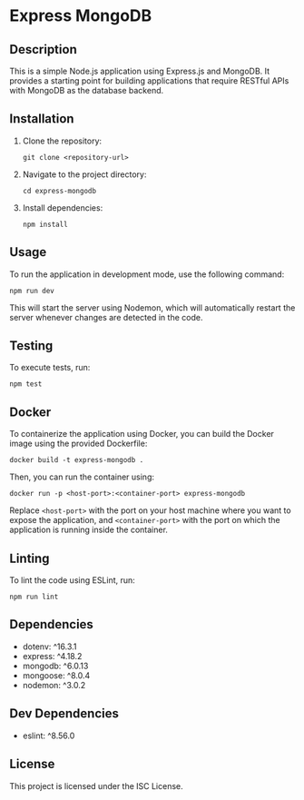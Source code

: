 # Express MongoDB

## Description

This is a simple Node.js application using Express.js and MongoDB. It provides a starting point for building applications that require RESTful APIs with MongoDB as the database backend.

## Installation

1. Clone the repository:

   ```
   git clone <repository-url>
   ```

2. Navigate to the project directory:

   ```
   cd express-mongodb
   ```

3. Install dependencies:

   ```
   npm install
   ```

## Usage

To run the application in development mode, use the following command:

```
npm run dev
```

This will start the server using Nodemon, which will automatically restart the server whenever changes are detected in the code.

## Testing

To execute tests, run:

```
npm test
```

## Docker

To containerize the application using Docker, you can build the Docker image using the provided Dockerfile:

```
docker build -t express-mongodb .
```

Then, you can run the container using:

```
docker run -p <host-port>:<container-port> express-mongodb
```

Replace `<host-port>` with the port on your host machine where you want to expose the application, and `<container-port>` with the port on which the application is running inside the container.

## Linting

To lint the code using ESLint, run:

```
npm run lint
```

## Dependencies

- dotenv: ^16.3.1
- express: ^4.18.2
- mongodb: ^6.0.13
- mongoose: ^8.0.4
- nodemon: ^3.0.2

## Dev Dependencies

- eslint: ^8.56.0

## License

This project is licensed under the ISC License.
